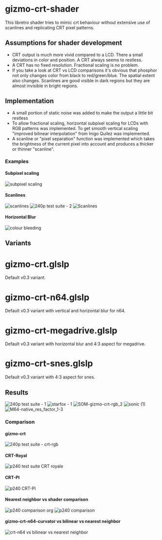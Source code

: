 # gizmo-crt-shader

This libretro shader tries to mimic crt behaviour without extensive use of scanlines and replicating CRT pixel patterns. 

## Assumptions for shader development
- CRT output is much more vivid compared to a LCD. There a small deviations in color and position. A CRT always seems to restless.
- A CRT has no fixed resolution. Fractional scaling is no problem. 
- If you take a look at CRT vs LCD comparisons it's obvious that phosphor not only changes color from black to red/green/blue. The spatial extent also changes. Scanlines are good visible in dark regions but they are almost invisible in bright regions.

## Implementation
- A small portion of static noise was added to make the output a little bit restless
- To allow fractional scaling, horizontal subpixel scaling for LCDs with RGB patterns was implemented. To get smooth vertical scaling "improved bilinear interpolation" from Inigo Quilez was implemented.
- A scanline or "pixel separation" function was implemented which takes the brightness of the current pixel into account and produces a thicker or thinner "scanline".

### Examples

#### Subpixel scaling
![subpixel scaling](https://user-images.githubusercontent.com/6412699/233806382-59d4b984-7bb1-4481-bf21-75cd593dd723.png)

#### Scanlines
![scanlines](https://user-images.githubusercontent.com/6412699/233806373-d1eb7ba1-576f-498f-a54e-336f1a3f8ae8.png)
![240p test suite - 2](https://user-images.githubusercontent.com/6412699/233807008-cbbd909a-49a7-45f0-b064-e87ed55ed568.PNG)
![Scanlines](https://user-images.githubusercontent.com/6412699/236659972-74838e94-0373-47fe-8ad2-4cf7dc91f3ba.PNG)

#### Horizontal Blur
![colour bleeding](https://user-images.githubusercontent.com/6412699/236660017-26682414-3ea2-4dee-ba20-a6f3d26070b6.png)

## Variants
# gizmo-crt.glslp
Default v0.3 variant.

# gizmo-crt-n64.glslp
Default v0.3 variant with vertical and horizontal blur for n64.

# gizmo-crt-megadrive.glslp
Default v0.3 variant with horizontal blur and 4:3 aspect for megadrive.

# gizmo-crt-snes.glslp
Default v0.3 variant with 4:3 aspect for snes.

## Results
![240p test suite - 1](https://user-images.githubusercontent.com/6412699/233807021-fab24872-67f6-4b24-9cf6-d35d663cd763.PNG)
![starfox - 1](https://user-images.githubusercontent.com/6412699/233806540-dd52e1aa-f5b7-4e33-a53f-920c28066a50.PNG)
![SOM-gizmo-crt-rgb_2](https://user-images.githubusercontent.com/6412699/233806608-a91368a9-d3c7-4aed-97c4-b3de61adf24d.PNG)
![sonic (1)](https://user-images.githubusercontent.com/6412699/233858142-a483ffe8-7023-40c2-8f8f-f33daf4e2e8f.png)
![M64-native_res_factor_1-3](https://user-images.githubusercontent.com/6412699/234248661-86006643-8d1f-4694-b9c4-1b3780f9afba.PNG)

### Comparison
#### gizmo-crt
![240p test suite - crt-rgb](https://user-images.githubusercontent.com/6412699/233823225-5acce213-cd8e-4808-874a-931cd3fbe746.PNG)

#### CRT-Royal 
![p240 test suite CRT royale](https://user-images.githubusercontent.com/6412699/233806625-ab8b4658-3db6-4cae-9e4b-d8c8e5b879b8.PNG)

#### CRT-PI
![p240 CRT-PI](https://user-images.githubusercontent.com/6412699/233823215-440c5763-34ac-4054-8733-c63dffc43747.PNG)

#### Nearest neighbor vs shader comparison
![p240 comparison org](https://user-images.githubusercontent.com/6412699/233807532-4b3cbd58-88ff-4c43-8e70-790feafbb599.PNG)
![p240 comparison](https://user-images.githubusercontent.com/6412699/233807474-1f8e1856-7d4e-413f-ab2d-c6bd7cd8568a.PNG)

#### gizmo-crt-n64-curvator vs bilinear vs nearest neighbor
![crt-n64 vs bilinear vs nearest neighbor](https://user-images.githubusercontent.com/6412699/234712310-ab777535-6232-41e4-bbb6-8920ce9c5b4e.png)

